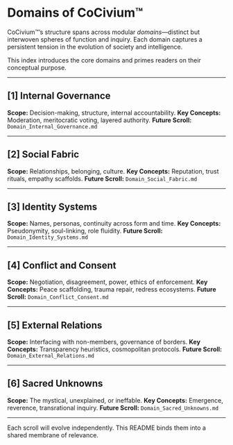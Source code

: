 # Domains of CoCivium™

CoCivium™’s structure spans across modular *domains*—distinct but interwoven spheres of function and inquiry. Each domain captures a persistent tension in the evolution of society and intelligence.

This index introduces the core domains and primes readers on their conceptual purpose.

---

## [1] Internal Governance

**Scope:**
Decision-making, structure, internal accountability.
**Key Concepts:** Moderation, meritocratic voting, layered authority.
**Future Scroll:** `Domain_Internal_Governance.md`

---

## [2] Social Fabric

**Scope:**
Relationships, belonging, culture.
**Key Concepts:** Reputation, trust rituals, empathy scaffolds.
**Future Scroll:** `Domain_Social_Fabric.md`

---

## [3] Identity Systems

**Scope:**
Names, personas, continuity across form and time.
**Key Concepts:** Pseudonymity, soul-linking, role fluidity.
**Future Scroll:** `Domain_Identity_Systems.md`

---

## [4] Conflict and Consent

**Scope:**
Negotiation, disagreement, power, ethics of enforcement.
**Key Concepts:** Peace scaffolding, trauma repair, redress ecosystems.
**Future Scroll:** `Domain_Conflict_Consent.md`

---

## [5] External Relations

**Scope:**
Interfacing with non-members, governance of borders.
**Key Concepts:** Transparency heuristics, cosmopolitan protocols.
**Future Scroll:** `Domain_External_Relations.md`

---

## [6] Sacred Unknowns

**Scope:**
The mystical, unexplained, or ineffable.
**Key Concepts:** Emergence, reverence, transrational inquiry.
**Future Scroll:** `Domain_Sacred_Unknowns.md`

---

Each scroll will evolve independently. This README binds them into a shared membrane of relevance.


